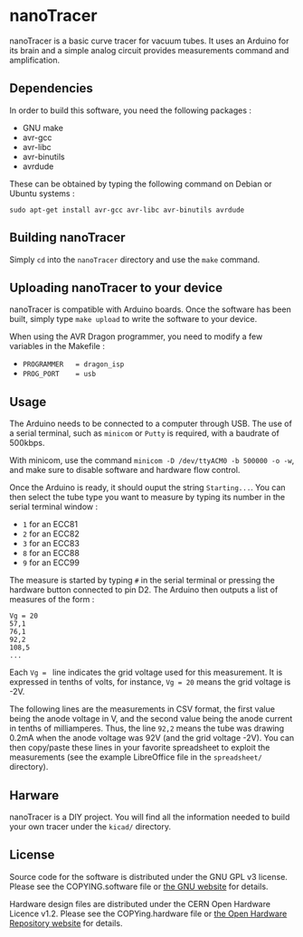 # nanoTracer
nanoTracer is a basic curve tracer for vacuum tubes. It uses an Arduino for its brain and a simple analog circuit provides measurements command and amplification.

## Dependencies
In order to build this software, you need the following packages :

- GNU make
- avr-gcc
- avr-libc
- avr-binutils
- avrdude

These can be obtained by typing the following command on Debian or Ubuntu systems :

`sudo apt-get install avr-gcc avr-libc avr-binutils avrdude`

## Building nanoTracer
Simply `cd` into the `nanoTracer` directory and use the `make` command.

## Uploading nanoTracer to your device
nanoTracer is compatible with Arduino boards. Once the software has been built, simply type `make upload` to write the software to your device.

When using the AVR Dragon programmer, you need to modify a few variables in the Makefile :

- `PROGRAMMER	= dragon_isp`
- `PROG_PORT	= usb`

## Usage
The Arduino needs to be connected to a computer through USB. The use of a serial terminal, such as `minicom` or `Putty` is required, with a baudrate of 500kbps.

With minicom, use the command `minicom -D /dev/ttyACM0 -b 500000 -o -w`, and make sure to disable software and hardware flow control.

Once the Arduino is ready, it should ouput the string `Starting...`. You can then select the tube type you want to measure by typing its number in the serial terminal window :

- `1` for an ECC81
- `2` for an ECC82
- `3` for an ECC83
- `8` for an ECC88
- `9` for an ECC99

The measure is started by typing `#` in the serial terminal or pressing the hardware button connected to pin D2. The Arduino then outputs a list of measures of the form :

```
Vg = 20
57,1
76,1
92,2
108,5
...
```

Each `Vg = ` line indicates the grid voltage used for this measurement. It is expressed in tenths of volts, for instance, `Vg = 20` means the grid voltage is -2V.

The following lines are the measurements in CSV format, the first value being the anode voltage in V, and the second value being the anode current in tenths of milliamperes. Thus, the line `92,2` means the tube was drawing 0.2mA when the anode voltage was 92V (and the grid voltage -2V). You can then copy/paste these lines in your favorite spreadsheet to exploit the measurements (see the example LibreOffice file in the `spreadsheet/` directory).

## Harware
nanoTracer is a DIY project. You will find all the information needed to build your own tracer under the `kicad/` directory.

## License
Source code for the software is distributed under the GNU GPL v3 license. Please see the COPYING.software file or [the GNU website](http://www.gnu.org/licenses/#GPL) for details.

Hardware design files are distributed under the CERN Open Hardware Licence v1.2. Please see the COPYing.hardware file or [the Open Hardware Repository website](http://www.ohwr.org/licenses/cern-ohl/v1.2) for details.
